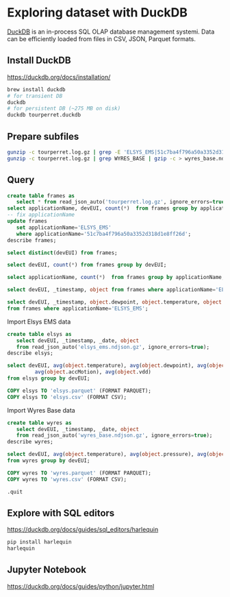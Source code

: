 # Exploring dataset with DuckDB

[DuckDB](https://duckdb.org/) is an in-process SQL OLAP database management systemi. Data can be efficiently loaded from files in CSV, JSON, Parquet formats.

## Install DuckDB

https://duckdb.org/docs/installation/

```bash
brew install duckdb
# for transient DB
duckdb
# for persistent DB (~275 MB on disk)
duckdb tourperret.duckdb
```

## Prepare subfiles

```bash
gunzip -c tourperret.log.gz | grep -E 'ELSYS_EMS|51c7ba4f796a50a3352d318d1e8ff26d' |  gzip -c > elsys_ems.ndjson.gz
gunzip -c tourperret.log.gz | grep WYRES_BASE | gzip -c > wyres_base.ndjson.gz
```
## Query

```sql
create table frames as
   select * from read_json_auto('tourperret.log.gz', ignore_errors=true);
select applicationName, devEUI, count(*)  from frames group by applicationName, devEUI;
-- fix applicationName
update frames
   set applicationName='ELSYS_EMS'
   where applicationName='51c7ba4f796a50a3352d318d1e8ff26d';
describe frames;

select distinct(devEUI) from frames;

select devEUI, count(*) from frames group by devEUI;

select applicationName, count(*)  from frames group by applicationName;

select devEUI, _timestamp, object from frames where applicationName='ELSYS_EMS';

select devEUI, _timestamp, object.dewpoint, object.temperature, object.humidity
from frames where applicationName='ELSYS_EMS';
```

Import Elsys EMS data
```sql
create table elsys as
   select devEUI, _timestamp, _date, object
   from read_json_auto('elsys_ems.ndjson.gz', ignore_errors=true);
describe elsys;

select devEUI, avg(object.temperature), avg(object.dewpoint), avg(object.humidity),
         avg(object.accMotion), avg(object.vdd)
from elsys group by devEUI;

COPY elsys TO 'elsys.parquet' (FORMAT PARQUET);
COPY elsys TO 'elsys.csv' (FORMAT CSV);
```

Import Wyres Base data
```sql
create table wyres as
   select devEUI, _timestamp, _date, object
   from read_json_auto('wyres_base.ndjson.gz', ignore_errors=true);
describe wyres;

select devEUI, avg(object.temperature), avg(object.pressure), avg(object.light)
from wyres group by devEUI;

COPY wyres TO 'wyres.parquet' (FORMAT PARQUET);
COPY wyres TO 'wyres.csv' (FORMAT CSV);
```

```sql
.quit
```


## Explore with SQL editors

https://duckdb.org/docs/guides/sql_editors/harlequin

```bash
pip install harlequin
harlequin
```

## Jupyter Notebook

https://duckdb.org/docs/guides/python/jupyter.html
